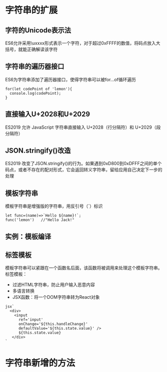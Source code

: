 # 字符串的扩展  
## 字符的Unicode表示法  
ES6允许采用\uxxxx形式表示一个字符，对于超过0xFFFF的数值，将码点放入大括号，就能正确解读该字符  
## 字符串的遍历器接口  
ES6为字符串添加了遍历器接口，使得字符串可以被for...of循环遍历  
```
for(let codePoint of 'lemon'){
  console.log(codePoint);
}
```
## 直接输入U+2028和U+2029  
ES2019 允许 JavaScript 字符串直接输入 U+2028（行分隔符）和 U+2029（段分隔符）  
## JSON.stringify()改造  
ES2019 改变了JSON.stringify()的行为。如果遇到0xD800到0xDFFF之间的单个码点，或者不存在的配对形式，它会返回转义字符串，留给应用自己决定下一步的处理  
## 模板字符串  
模板字符串是增强版的字符串，用反引号（`）标识  
```
let func=(name)=>`Hello ${name}!`;
func('lemon')   //"Hello Jack!"
```
## 实例：模板编译  
## 标签模板  
模板字符串可以紧跟在一个函数名后面，该函数将被调用来处理这个模板字符串。  
标签模板：  
- 过滤HTML字符串，防止用户输入恶意内容  
- 多语言转换  
- JSX函数：将一个DOM字符串转为React对象  
```
jsx`
  <div>
    <input
      ref='input'
      onChange='${this.handleChange}'
      defaultValue='${this.state.value}' />
      ${this.state.value}
   </div>
`
```
# 字符串新增的方法  























